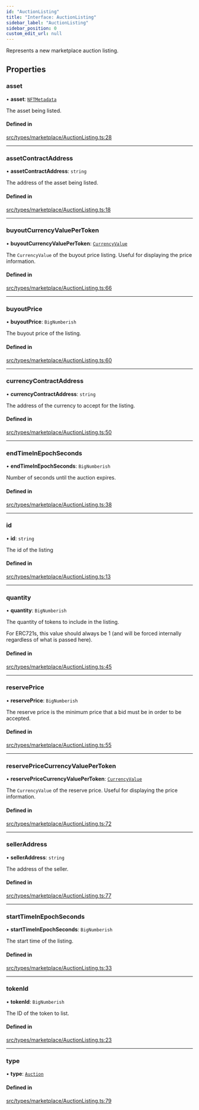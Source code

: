 ```yaml
---
id: "AuctionListing"
title: "Interface: AuctionListing"
sidebar_label: "AuctionListing"
sidebar_position: 0
custom_edit_url: null
---
```


Represents a new marketplace auction listing.

## Properties

### asset

• **asset**: [`NFTMetadata`](NFTMetadata)

The asset being listed.

#### Defined in

[src/types/marketplace/AuctionListing.ts:28](https://github.com/PrasoonPratham/nftlabs-sdk-ts/blob/68c3596/src/types/marketplace/AuctionListing.ts#L28)

---

### assetContractAddress

• **assetContractAddress**: `string`

The address of the asset being listed.

#### Defined in

[src/types/marketplace/AuctionListing.ts:18](https://github.com/PrasoonPratham/nftlabs-sdk-ts/blob/68c3596/src/types/marketplace/AuctionListing.ts#L18)

---

### buyoutCurrencyValuePerToken

• **buyoutCurrencyValuePerToken**: [`CurrencyValue`](CurrencyValue)

The `CurrencyValue` of the buyout price listing.
Useful for displaying the price information.

#### Defined in

[src/types/marketplace/AuctionListing.ts:66](https://github.com/PrasoonPratham/nftlabs-sdk-ts/blob/68c3596/src/types/marketplace/AuctionListing.ts#L66)

---

### buyoutPrice

• **buyoutPrice**: `BigNumberish`

The buyout price of the listing.

#### Defined in

[src/types/marketplace/AuctionListing.ts:60](https://github.com/PrasoonPratham/nftlabs-sdk-ts/blob/68c3596/src/types/marketplace/AuctionListing.ts#L60)

---

### currencyContractAddress

• **currencyContractAddress**: `string`

The address of the currency to accept for the listing.

#### Defined in

[src/types/marketplace/AuctionListing.ts:50](https://github.com/PrasoonPratham/nftlabs-sdk-ts/blob/68c3596/src/types/marketplace/AuctionListing.ts#L50)

---

### endTimeInEpochSeconds

• **endTimeInEpochSeconds**: `BigNumberish`

Number of seconds until the auction expires.

#### Defined in

[src/types/marketplace/AuctionListing.ts:38](https://github.com/PrasoonPratham/nftlabs-sdk-ts/blob/68c3596/src/types/marketplace/AuctionListing.ts#L38)

---

### id

• **id**: `string`

The id of the listing

#### Defined in

[src/types/marketplace/AuctionListing.ts:13](https://github.com/PrasoonPratham/nftlabs-sdk-ts/blob/68c3596/src/types/marketplace/AuctionListing.ts#L13)

---

### quantity

• **quantity**: `BigNumberish`

The quantity of tokens to include in the listing.

For ERC721s, this value should always be 1 (and will be forced internally regardless of what is passed here).

#### Defined in

[src/types/marketplace/AuctionListing.ts:45](https://github.com/PrasoonPratham/nftlabs-sdk-ts/blob/68c3596/src/types/marketplace/AuctionListing.ts#L45)

---

### reservePrice

• **reservePrice**: `BigNumberish`

The reserve price is the minimum price that a bid must be in order to be accepted.

#### Defined in

[src/types/marketplace/AuctionListing.ts:55](https://github.com/PrasoonPratham/nftlabs-sdk-ts/blob/68c3596/src/types/marketplace/AuctionListing.ts#L55)

---

### reservePriceCurrencyValuePerToken

• **reservePriceCurrencyValuePerToken**: [`CurrencyValue`](CurrencyValue)

The `CurrencyValue` of the reserve price.
Useful for displaying the price information.

#### Defined in

[src/types/marketplace/AuctionListing.ts:72](https://github.com/PrasoonPratham/nftlabs-sdk-ts/blob/68c3596/src/types/marketplace/AuctionListing.ts#L72)

---

### sellerAddress

• **sellerAddress**: `string`

The address of the seller.

#### Defined in

[src/types/marketplace/AuctionListing.ts:77](https://github.com/PrasoonPratham/nftlabs-sdk-ts/blob/68c3596/src/types/marketplace/AuctionListing.ts#L77)

---

### startTimeInEpochSeconds

• **startTimeInEpochSeconds**: `BigNumberish`

The start time of the listing.

#### Defined in

[src/types/marketplace/AuctionListing.ts:33](https://github.com/PrasoonPratham/nftlabs-sdk-ts/blob/68c3596/src/types/marketplace/AuctionListing.ts#L33)

---

### tokenId

• **tokenId**: `BigNumberish`

The ID of the token to list.

#### Defined in

[src/types/marketplace/AuctionListing.ts:23](https://github.com/PrasoonPratham/nftlabs-sdk-ts/blob/68c3596/src/types/marketplace/AuctionListing.ts#L23)

---

### type

• **type**: [`Auction`](../enums/ListingType#auction)

#### Defined in

[src/types/marketplace/AuctionListing.ts:79](https://github.com/PrasoonPratham/nftlabs-sdk-ts/blob/68c3596/src/types/marketplace/AuctionListing.ts#L79)
